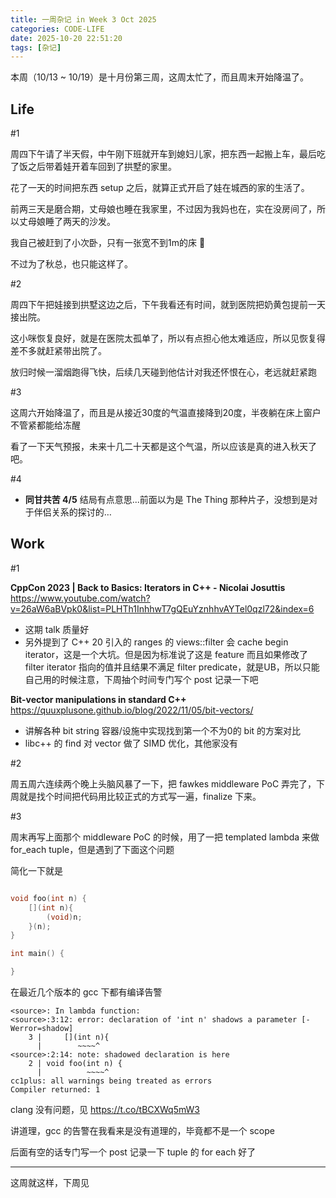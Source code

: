 ```yaml
---
title: 一周杂记 in Week 3 Oct 2025
categories: CODE-LIFE
date: 2025-10-20 22:51:20
tags: [杂记]
---
```

本周（10/13 ~ 10/19）是十月份第三周，这周太忙了，而且周末开始降温了。

## Life

\#1

周四下午请了半天假，中午刚下班就开车到媳妇儿家，把东西一起搬上车，最后吃了饭之后带着娃开着车回到了拱墅的家里。

花了一天的时间把东西 setup 之后，就算正式开启了娃在城西的家的生活了。

前两三天是磨合期，丈母娘也睡在我家里，不过因为我妈也在，实在没房间了，所以丈母娘睡了两天的沙发。

我自己被赶到了小次卧，只有一张宽不到1m的床 🤣

不过为了秋总，也只能这样了。

\#2

周四下午把娃接到拱墅这边之后，下午我看还有时间，就到医院把奶黄包提前一天接出院。

这小咪恢复良好，就是在医院太孤单了，所以有点担心他太难适应，所以见恢复得差不多就赶紧带出院了。

放归时候一溜烟跑得飞快，后续几天碰到他估计对我还怀恨在心，老远就赶紧跑

\#3

这周六开始降温了，而且是从接近30度的气温直接降到20度，半夜躺在床上窗户不管紧都能给冻醒

看了一下天气预报，未来十几二十天都是这个气温，所以应该是真的进入秋天了吧。

\#4

- **同甘共苦 4/5** 结局有点意思...前面以为是 The Thing 那种片子，没想到是对于伴侣关系的探讨的…

## Work

\#1

**CppCon 2023 | Back to Basics: Iterators in C++ - Nicolai Josuttis** https://www.youtube.com/watch?v=26aW6aBVpk0&list=PLHTh1InhhwT7gQEuYznhhvAYTel0qzl72&index=6

- 这期 talk 质量好
- 另外提到了 C++ 20 引入的 ranges 的 views::filter 会 cache begin iterator，这是一个大坑。但是因为标准说了这是 feature 而且如果修改了 filter iterator 指向的值并且结果不满足 filter predicate，就是UB，所以只能自己用的时候注意，下周抽个时间专门写个 post 记录一下吧

**Bit-vector manipulations in standard C++** https://quuxplusone.github.io/blog/2022/11/05/bit-vectors/

- 讲解各种 bit string 容器/设施中实现找到第一个不为0的 bit 的方案对比
- libc++ 的 find 对 vector<bool> 做了 SIMD 优化，其他家没有

\#2

周五周六连续两个晚上头脑风暴了一下，把 fawkes middleware PoC 弄完了，下周就是找个时间把代码用比较正式的方式写一遍，finalize 下来。

\#3

周末再写上面那个 middleware PoC 的时候，用了一把 templated lambda 来做 for_each tuple，但是遇到了下面这个问题

简化一下就是

```cpp

void foo(int n) {
    [](int n){
        (void)n;
    }(n);
}

int main() {

}
```

在最近几个版本的 gcc 下都有编译告警

```
<source>: In lambda function:
<source>:3:12: error: declaration of 'int n' shadows a parameter [-Werror=shadow]
    3 |     [](int n){
      |        ~~~~^
<source>:2:14: note: shadowed declaration is here
    2 | void foo(int n) {
      |          ~~~~^
cc1plus: all warnings being treated as errors
Compiler returned: 1
```

clang 没有问题，见 https://t.co/tBCXWq5mW3

讲道理，gcc 的告警在我看来是没有道理的，毕竟都不是一个 scope

后面有空的话专门写一个 post 记录一下 tuple 的 for each 好了

---

这周就这样，下周见
